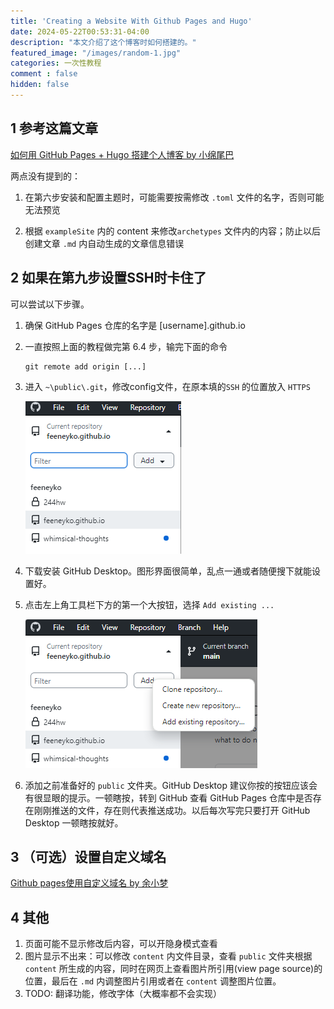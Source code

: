 ```yaml
---
title: 'Creating a Website With Github Pages and Hugo'
date: 2024-05-22T00:53:31-04:00
description: "本文介绍了这个博客时如何搭建的。"
featured_image: "/images/random-1.jpg"
categories: 一次性教程
comment : false
hidden: false
---
```

## 1 参考这篇文章
[如何用 GitHub Pages + Hugo 搭建个人博客 by 小绵尾巴](https://cuttontail.blog/blog/create-a-wesite-using-github-pages-and-hugo)

两点没有提到的：

1. 在第六步安装和配置主题时，可能需要按需修改 `.toml` 文件的名字，否则可能无法预览

2. 根据 `exampleSite` 内的 content 来修改`archetypes` 文件内的内容；防止以后创建文章 `.md` 内自动生成的文章信息错误


## 2 如果在第九步设置SSH时卡住了
可以尝试以下步骤。

1. 确保 GitHub Pages 仓库的名字是 [username].github.io


2. 一直按照上面的教程做完第 6.4 步，输完下面的命令
    ```
    git remote add origin [...]
    ```

3. 进入 `~\public\.git`，修改config文件，在原本填的`SSH` 的位置放入 `HTTPS`
    
    ![alt text](../ssh-and-https.png)

4. 下载安装 GitHub Desktop。图形界面很简单，乱点一通或者随便搜下就能设置好。

5. 点击左上角工具栏下方的第一个大按钮，选择 `Add existing ...`
    
    ![alt text](../add-ex.png)

6. 添加之前准备好的 `public` 文件夹。GitHub Desktop 建议你按的按钮应该会有很显眼的提示。一顿瞎按，转到 GitHub 查看 GitHub Pages 仓库中是否存在刚刚推送的文件，存在则代表推送成功。以后每次写完只要打开 GitHub Desktop 一顿瞎按就好。

## 3 （可选）设置自定义域名
[Github pages使用自定义域名 by 余小梦](https://zhuanlan.zhihu.com/p/529826545)

## 4 其他
1. 页面可能不显示修改后内容，可以开隐身模式查看
2. 图片显示不出来：可以修改 `content` 内文件目录，查看 `public` 文件夹根据 `content` 所生成的内容，同时在网页上查看图片所引用(view page source)的位置，最后在 `.md` 内调整图片引用或者在 `content` 调整图片位置。
3. TODO: 翻译功能，修改字体（大概率都不会实现）
